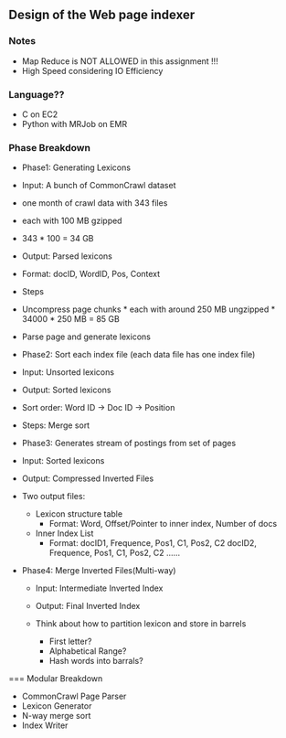 ## Design of the Web page indexer

### Notes
 * Map Reduce is NOT ALLOWED in this assignment !!!
 * High Speed considering IO Efficiency

### Language??
 * C on EC2
 * Python with MRJob on EMR

### Phase Breakdown
 * Phase1: Generating Lexicons
  * Input: A bunch of CommonCrawl dataset
   * one month of crawl data with 343 files
   * each with 100 MB gzipped
   * 343 * 100 = 34 GB
  * Output: Parsed lexicons

  * Format: docID, WordID, Pos, Context

  * Steps
   * Uncompress page chunks
    * each with around 250 MB ungzipped
    * 34000 * 250 MB = 85 GB
   * Parse page and generate lexicons

 * Phase2: Sort each index file (each data file has one index file)
  * Input: Unsorted lexicons
  * Output: Sorted lexicons

  * Sort order: Word ID -> Doc ID -> Position

  * Steps: Merge sort

 * Phase3: Generates stream of postings from set of pages
  * Input: Sorted lexicons
  * Output: Compressed Inverted Files

  * Two output files:
    * Lexicon structure table
      * Format: Word, Offset/Pointer to inner index, Number of docs
    * Inner Index List
      * Format: docID1, Frequence, Pos1, C1, Pos2, C2
                docID2, Frequence, Pos1, C1, Pos2, C2
                ......

* Phase4: Merge Inverted Files(Multi-way)
  * Input: Intermediate Inverted Index
  * Output: Final Inverted Index

  * Think about how to partition lexicon and store in barrels
    * First letter?
    * Alphabetical Range?
    * Hash words into barrals?

=== Modular Breakdown
 * CommonCrawl Page Parser
 * Lexicon Generator
 * N-way merge sort
 * Index Writer


